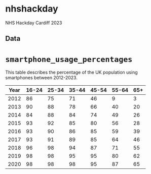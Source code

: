 # nhshackday
NHS Hackday Cardiff 2023

## Data 

# `smartphone_usage_percentages`
This table describes the percentage of the UK population using smartphones between 2012-2023.

|Year|16-24|25-34|35-44|45-54|55-64|65+|
|----|-----|-----|-----|-----|-----|---|
|2012|86   |75   |71   |46   |9    |3  |
|2013|90   |88   |78   |66   |40   |20 |
|2014|84   |88   |84   |74   |49   |26 |
|2015|93   |92   |85   |80   |56   |28 |
|2016|93   |90   |86   |85   |59   |39 |
|2017|93   |91   |89   |85   |64   |46 |
|2018|96   |98   |94   |87   |71   |55 |
|2019|98   |98   |95   |95   |80   |62 |
|2020|98   |98   |98   |95   |87   |65 |

